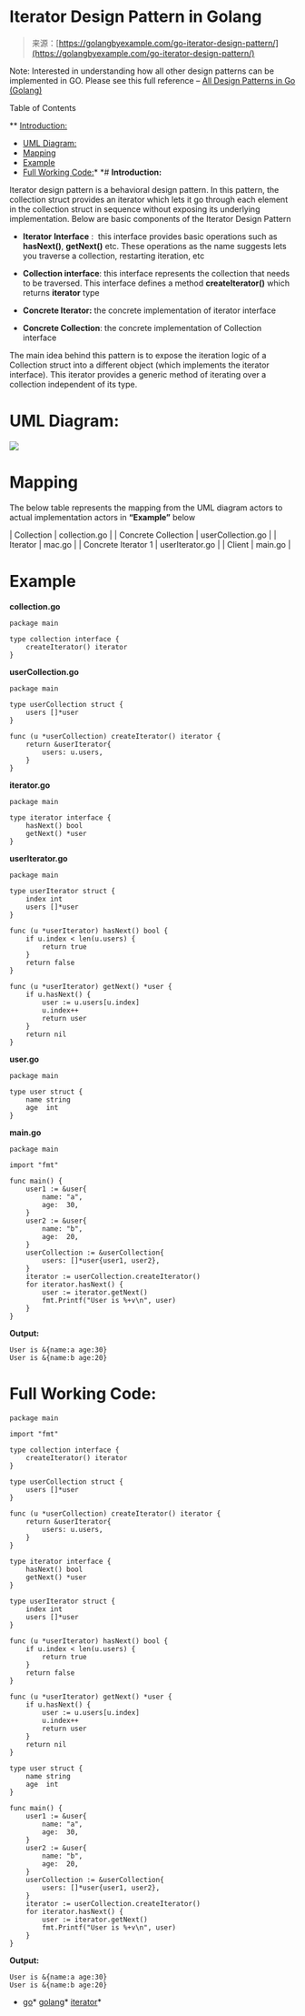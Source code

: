 <!--yml
category: 未分类
date: 2024-10-13 06:04:22
-->

# Iterator Design Pattern in Golang

> 来源：[https://golangbyexample.com/go-iterator-design-pattern/](https://golangbyexample.com/go-iterator-design-pattern/)

Note: Interested in understanding how all other design patterns can be implemented in GO. Please see this full reference – [All Design Patterns in Go (Golang)](https://golangbyexample.com/all-design-patterns-golang/)

Table of Contents

 **   [Introduction:](#Introduction "Introduction:")
*   [UML Diagram:](#UML_Diagram "UML Diagram:")
*   [Mapping](#Mapping "Mapping")
*   [Example](#Example "Example")
*   [Full Working Code:](#Full_Working_Code "Full Working Code:")*  *# **Introduction:**

Iterator design pattern is a behavioral design pattern. In this pattern, the collection struct provides an iterator which lets it go through each element in the collection struct in sequence without exposing its underlying implementation.
Below are basic components of the Iterator Design Pattern

*   **Iterator** **Interface** :  this interface provides basic operations such as **hasNext()**, **getNext()** etc. These operations as the name suggests lets you traverse a collection, restarting iteration, etc

*   **Collection interface**: this interface represents the collection that needs to be traversed. This interface defines a method **createIterator()** which returns **iterator** type

*   **Concrete Iterator:** the concrete implementation of iterator interface

*   **Concrete Collection**: the concrete implementation of Collection interface

The main idea behind this pattern is to expose the iteration logic of a Collection struct into a different object (which implements the iterator interface). This iterator provides a generic method of iterating over a collection independent of its type.

# **UML Diagram:**

![](img/6357865d875fdec82405c850734790aa.png)

# **Mapping**

The below table represents the mapping from the UML diagram actors to actual implementation actors in **“Example”** below

| Collection | collection.go |
| Concrete Collection | userCollection.go |
| Iterator | mac.go |
| Concrete Iterator 1 | userIterator.go |
| Client | main.go |

# **Example**

**collection.go**

```
package main

type collection interface {
    createIterator() iterator
}
```

**userCollection.go**

```
package main

type userCollection struct {
    users []*user
}

func (u *userCollection) createIterator() iterator {
    return &userIterator{
        users: u.users,
    }
}
```

**iterator.go**

```
package main

type iterator interface {
    hasNext() bool
    getNext() *user
}
```

**userIterator.go**

```
package main

type userIterator struct {
    index int
    users []*user
}

func (u *userIterator) hasNext() bool {
    if u.index < len(u.users) {
        return true
    }
    return false
}

func (u *userIterator) getNext() *user {
    if u.hasNext() {
        user := u.users[u.index]
        u.index++
        return user
    }
    return nil
}
```

**user.go**

```
package main

type user struct {
    name string
    age  int
}
```

**main.go**

```
package main

import "fmt"

func main() {
    user1 := &user{
        name: "a",
        age:  30,
    }
    user2 := &user{
        name: "b",
        age:  20,
    }
    userCollection := &userCollection{
        users: []*user{user1, user2},
    }
    iterator := userCollection.createIterator()
    for iterator.hasNext() {
        user := iterator.getNext()
        fmt.Printf("User is %+v\n", user)
    }
}
```

**Output:**

```
User is &{name:a age:30}
User is &{name:b age:20}
```

# **Full Working Code:**

```
package main

import "fmt"

type collection interface {
    createIterator() iterator
}

type userCollection struct {
    users []*user
}

func (u *userCollection) createIterator() iterator {
    return &userIterator{
        users: u.users,
    }
}

type iterator interface {
    hasNext() bool
    getNext() *user
}

type userIterator struct {
    index int
    users []*user
}

func (u *userIterator) hasNext() bool {
    if u.index < len(u.users) {
        return true
    }
    return false
}

func (u *userIterator) getNext() *user {
    if u.hasNext() {
        user := u.users[u.index]
        u.index++
        return user
    }
    return nil
}

type user struct {
    name string
    age  int
}

func main() {
    user1 := &user{
        name: "a",
        age:  30,
    }
    user2 := &user{
        name: "b",
        age:  20,
    }
    userCollection := &userCollection{
        users: []*user{user1, user2},
    }
    iterator := userCollection.createIterator()
    for iterator.hasNext() {
        user := iterator.getNext()
        fmt.Printf("User is %+v\n", user)
    }
}
```

**Output:**

```
User is &{name:a age:30}
User is &{name:b age:20}
```

*   [go](https://golangbyexample.com/tag/go/)*   [golang](https://golangbyexample.com/tag/golang/)*   [iterator](https://golangbyexample.com/tag/iterator/)*